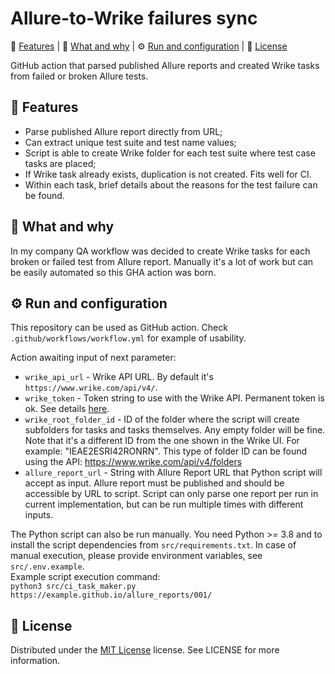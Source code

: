Allure-to-Wrike failures sync
============

:star2: [Features](#star2-features) | :pushpin: [What and why](#pushpin-what-and-why) | :gear: [Run and configuration](#gear-run-and-configuration) | :scroll: [License](#scroll-license)

GitHub action that parsed published Allure reports and created Wrike tasks from failed or broken Allure tests.

<!-- Features -->
:star2: Features
---------------

- Parse published Allure report directly from URL;
- Can extract unique test suite and test name values;
- Script is able to create Wrike folder for each test suite where test case tasks are placed;
- If Wrike task already exists, duplication is not created. Fits well for CI.
- Within each task, brief details about the reasons for the test failure can be found.

<!-- What and why -->
:pushpin: What and why
---------------

In my company QA workflow was decided to create Wrike tasks for each broken or failed test from Allure report. Manually it's a lot of work but can be easily automated so this GHA action was born.

<!-- Run and configuration -->
:gear: Run and configuration
---------------

This repository can be used as GitHub action. Check ```.github/workflows/workflow.yml``` for example of usability.

Action awaiting input of next parameter:
- ```wrike_api_url``` - Wrike API URL. By default it's ```https://www.wrike.com/api/v4/```.
- ```wrike_token``` - Token string to use with the Wrike API. Permanent token is ok. See details [here](https://help.wrike.com/hc/en-us/articles/210409445-Wrike-API).
- ```wrike_root_folder_id``` - ID of the folder where the script will create subfolders for tasks and tasks themselves. Any empty folder will be fine. Note that it's a different ID from the one shown in the Wrike UI. For example: "IEAE2ESRI42RONRN". This type of folder ID can be found using the API: <https://www.wrike.com/api/v4/folders>
- ```allure_report_url``` - String with Allure Report URL that Python script will accept as input. Allure report must be published and should be accessible by URL to script. Script can only parse one report per run in current implementation, but can be run multiple times with different inputs.

The Python script can also be run manually. You need Python >= 3.8 and to install the script dependencies from ```src/requirements.txt```. In case of manual execution, please provide environment variables, see ```src/.env.example```.<br>
Example script execution command:<br>```python3 src/ci_task_maker.py https://example.github.io/allure_reports/001/```

<!-- License -->
:scroll: License
---------------

Distributed under the [MIT License](https://spdx.org/licenses/MIT.html) license. See LICENSE for more information.
